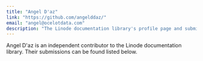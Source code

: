 ```yaml
---
title: "Angel D'az"
link: "https://github.com/angelddaz/"
email: "angel@ocelotdata.com"
description: "The Linode documentation library's profile page and submission listing for Angel D'az"
---
```


Angel D'az is an independent contributor to the Linode documentation library. Their submissions can be found listed below.